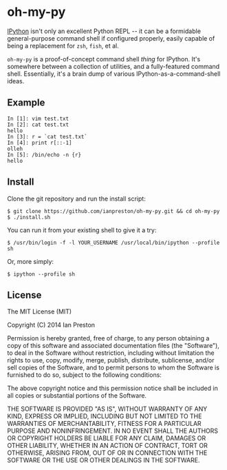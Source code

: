 # oh-my-py

[IPython](http://ipython.org/) isn't only an excellent Python REPL -- it can be a formidable general-purpose command shell if configured properly, easily capable of being a replacement for `zsh`, `fish`, et al.

`oh-my-py` is a proof-of-concept command shell *thing* for IPython. It's somewhere between a collection of utilities, and a fully-featured command shell. Essentially, it's a brain dump of various IPython-as-a-command-shell ideas.

## Example

    In [1]: vim test.txt
    In [2]: cat test.txt
    hello 
    In [3]: r = `cat test.txt`
    In [4]: print r[::-1]
    olleh
    In [5]: /bin/echo -n {r}
    hello


## Install

Clone the git repository and run the install script:

    $ git clone https://github.com/ianpreston/oh-my-py.git && cd oh-my-py
    $ ./install.sh

You can run it from your existing shell to give it a try:

    $ /usr/bin/login -f -l YOUR_USERNAME /usr/local/bin/ipython --profile sh

Or, more simply:

    $ ipython --profile sh


## License

The MIT License (MIT)

Copyright (C) 2014 Ian Preston

Permission is hereby granted, free of charge, to any person obtaining a copy
of this software and associated documentation files (the "Software"), to deal
in the Software without restriction, including without limitation the rights
to use, copy, modify, merge, publish, distribute, sublicense, and/or sell
copies of the Software, and to permit persons to whom the Software is
furnished to do so, subject to the following conditions:

The above copyright notice and this permission notice shall be included in
all copies or substantial portions of the Software.

THE SOFTWARE IS PROVIDED "AS IS", WITHOUT WARRANTY OF ANY KIND, EXPRESS OR
IMPLIED, INCLUDING BUT NOT LIMITED TO THE WARRANTIES OF MERCHANTABILITY,
FITNESS FOR A PARTICULAR PURPOSE AND NONINFRINGEMENT. IN NO EVENT SHALL THE
AUTHORS OR COPYRIGHT HOLDERS BE LIABLE FOR ANY CLAIM, DAMAGES OR OTHER
LIABILITY, WHETHER IN AN ACTION OF CONTRACT, TORT OR OTHERWISE, ARISING FROM,
OUT OF OR IN CONNECTION WITH THE SOFTWARE OR THE USE OR OTHER DEALINGS IN
THE SOFTWARE.
